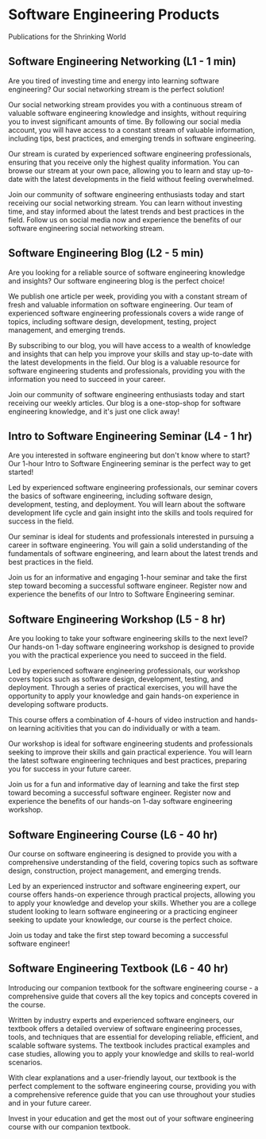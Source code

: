 # Software Engineering Products

Publications for the Shrinking World

## Software Engineering Networking (L1 - 1 min)

Are you tired of investing time and energy into learning software engineering? Our social networking stream is the perfect solution!

Our social networking stream provides you with a continuous stream of valuable software engineering knowledge and insights, without requiring you to invest significant amounts of time. By following our social media account, you will have access to a constant stream of valuable information, including tips, best practices, and emerging trends in software engineering.

Our stream is curated by experienced software engineering professionals, ensuring that you receive only the highest quality information. You can browse our stream at your own pace, allowing you to learn and stay up-to-date with the latest developments in the field without feeling overwhelmed.

Join our community of software engineering enthusiasts today and start receiving our social networking stream. You can learn without investing time, and stay informed about the latest trends and best practices in the field. Follow us on social media now and experience the benefits of our software engineering social networking stream.


## Software Engineering Blog (L2 - 5 min)

Are you looking for a reliable source of software engineering knowledge and insights? Our software engineering blog is the perfect choice!

We publish one article per week, providing you with a constant stream of fresh and valuable information on software engineering. Our team of experienced software engineering professionals covers a wide range of topics, including software design, development, testing, project management, and emerging trends.

By subscribing to our blog, you will have access to a wealth of knowledge and insights that can help you improve your skills and stay up-to-date with the latest developments in the field. Our blog is a valuable resource for software engineering students and professionals, providing you with the information you need to succeed in your career.

Join our community of software engineering enthusiasts today and start receiving our weekly articles. Our blog is a one-stop-shop for software engineering knowledge, and it's just one click away!


## Intro to Software Engineering Seminar (L4 - 1 hr)

Are you interested in software engineering but don't know where to start? Our 1-hour Intro to Software Engineering seminar is the perfect way to get started!

Led by experienced software engineering professionals, our seminar covers the basics of software engineering, including software design, development, testing, and deployment. You will learn about the software development life cycle and gain insight into the skills and tools required for success in the field.

Our seminar is ideal for students and professionals interested in pursuing a career in software engineering. You will gain a solid understanding of the fundamentals of software engineering, and learn about the latest trends and best practices in the field.

Join us for an informative and engaging 1-hour seminar and take the first step toward becoming a successful software engineer. Register now and experience the benefits of our Intro to Software Engineering seminar.


## Software Engineering Workshop (L5 - 8 hr)

Are you looking to take your software engineering skills to the next level? Our hands-on 1-day software engineering workshop is designed to provide you with the practical experience you need to succeed in the field.

Led by experienced software engineering professionals, our workshop covers topics such as software design, development, testing, and deployment. Through a series of practical exercises, you will have the opportunity to apply your knowledge and gain hands-on experience in developing software products.

This course offers a combination of 4-hours of video instruction and hands-on learning acitivities that you can do individually or with a team.

Our workshop is ideal for software engineering students and professionals seeking to improve their skills and gain practical experience. You will learn the latest software engineering techniques and best practices, preparing you for success in your future career.

Join us for a fun and informative day of learning and take the first step toward becoming a successful software engineer. Register now and experience the benefits of our hands-on 1-day software engineering workshop.


## Software Engineering Course (L6 - 40 hr)

Our course on software engineering is designed to provide you with a comprehensive understanding of the field, covering topics such as software design, construction, project management, and emerging trends.

Led by an experienced instructor and software engineering expert, our course offers hands-on experience through practical projects, allowing you to apply your knowledge and develop your skills. Whether you are a college student looking to learn software engineering or a practicing engineer seeking to update your knowledge, our course is the perfect choice.

Join us today and take the first step toward becoming a successful software engineer!

## Software Engineering Textbook (L6 - 40 hr)

Introducing our companion textbook for the software engineering course - a comprehensive guide that covers all the key topics and concepts covered in the course.

Written by industry experts and experienced software engineers, our textbook offers a detailed overview of software engineering processes, tools, and techniques that are essential for developing reliable, efficient, and scalable software systems. The textbook includes practical examples and case studies, allowing you to apply your knowledge and skills to real-world scenarios.

With clear explanations and a user-friendly layout, our textbook is the perfect complement to the software engineering course, providing you with a comprehensive reference guide that you can use throughout your studies and in your future career.

Invest in your education and get the most out of your software engineering course with our companion textbook.


